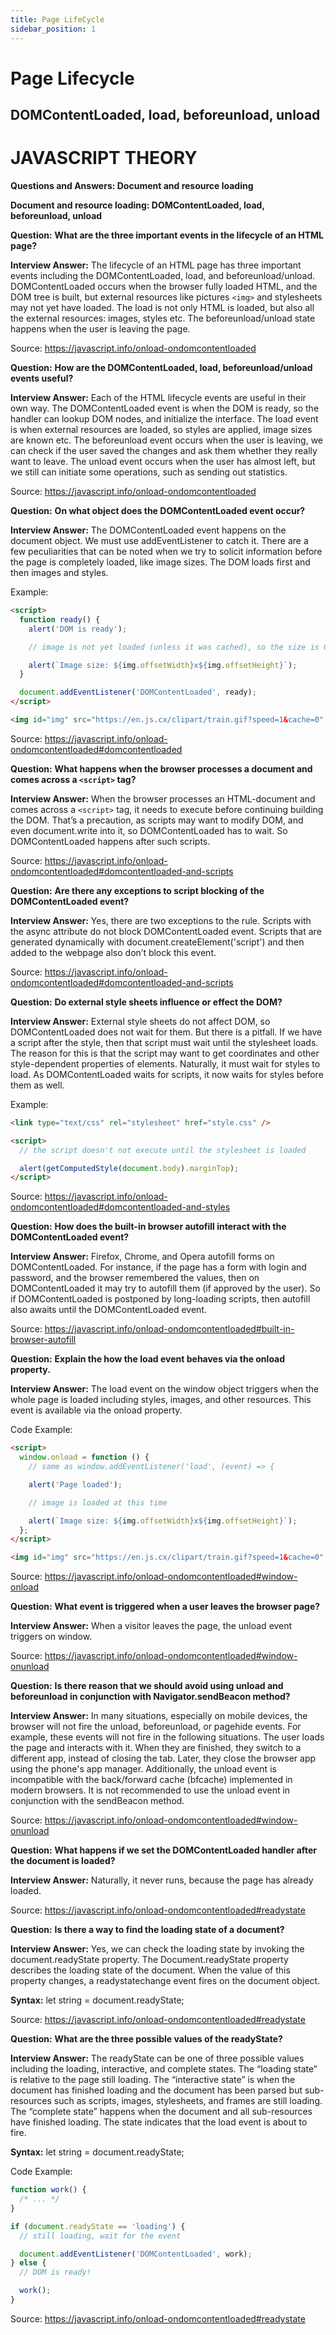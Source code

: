```yaml
---
title: Page LifeCycle
sidebar_position: 1
---
```


# Page Lifecycle

## DOMContentLoaded, load, beforeunload, unload

# JAVASCRIPT THEORY

**Questions and Answers: Document and resource loading**

**Document and resource loading: DOMContentLoaded, load, beforeunload, unload**

**Question:** **What are the three important events in the lifecycle of an HTML page?**

**Interview Answer:** The lifecycle of an HTML page has three important events including the DOMContentLoaded, load, and beforeunload/unload. DOMContentLoaded occurs when the browser fully loaded HTML, and the DOM tree is built, but external resources like pictures `<img>` and stylesheets may not yet have loaded. The load is not only HTML is loaded, but also all the external resources: images, styles etc. The beforeunload/unload state happens when the user is leaving the page.

Source: <https://javascript.info/onload-ondomcontentloaded>

**Question:** **How are the DOMContentLoaded, load, beforeunload/unload events useful?**

**Interview Answer:** Each of the HTML lifecycle events are useful in their own way. The DOMContentLoaded event is when the DOM is ready, so the handler can lookup DOM nodes, and initialize the interface. The load event is when external resources are loaded, so styles are applied, image sizes are known etc. The beforeunload event occurs when the user is leaving, we can check if the user saved the changes and ask them whether they really want to leave. The unload event occurs when the user has almost left, but we still can initiate some operations, such as sending out statistics.

Source: <https://javascript.info/onload-ondomcontentloaded>

**Question:** **On what object does the DOMContentLoaded event occur?**

**Interview Answer:** The DOMContentLoaded event happens on the document object. We must use addEventListener to catch it. There are a few peculiarities that can be noted when we try to solicit information before the page is completely loaded, like image sizes. The DOM loads first and then images and styles.

Example:

```html
<script>
  function ready() {
    alert('DOM is ready');

    // image is not yet loaded (unless it was cached), so the size is 0x0

    alert(`Image size: ${img.offsetWidth}x${img.offsetHeight}`);
  }

  document.addEventListener('DOMContentLoaded', ready);
</script>

<img id="img" src="https://en.js.cx/clipart/train.gif?speed=1&cache=0" />
```

Source: <https://javascript.info/onload-ondomcontentloaded#domcontentloaded>

**Question:** **What happens when the browser processes a document and comes across a `<script>` tag?**

**Interview Answer:** When the browser processes an HTML-document and comes across a `<script>` tag, it needs to execute before continuing building the DOM. That’s a precaution, as scripts may want to modify DOM, and even document.write into it, so DOMContentLoaded has to wait. So DOMContentLoaded happens after such scripts.

Source: <https://javascript.info/onload-ondomcontentloaded#domcontentloaded-and-scripts>

**Question:** **Are there any exceptions to script blocking of the DOMContentLoaded event?**

**Interview Answer:** Yes, there are two exceptions to the rule. Scripts with the async attribute do not block DOMContentLoaded event. Scripts that are generated dynamically with document.createElement('script') and then added to the webpage also don’t block this event.

Source: <https://javascript.info/onload-ondomcontentloaded#domcontentloaded-and-scripts>

**Question:** **Do external style sheets influence or effect the DOM?**

**Interview Answer:** External style sheets do not affect DOM, so DOMContentLoaded does not wait for them. But there is a pitfall. If we have a script after the style, then that script must wait until the stylesheet loads. The reason for this is that the script may want to get coordinates and other style-dependent properties of elements. Naturally, it must wait for styles to load. As DOMContentLoaded waits for scripts, it now waits for styles before them as well.

Example:

```html
<link type="text/css" rel="stylesheet" href="style.css" />

<script>
  // the script doesn't not execute until the stylesheet is loaded

  alert(getComputedStyle(document.body).marginTop);
</script>
```

Source: <https://javascript.info/onload-ondomcontentloaded#domcontentloaded-and-styles>

**Question:** **How does the built-in browser autofill interact with the DOMContentLoaded event?**

**Interview Answer:** Firefox, Chrome, and Opera autofill forms on DOMContentLoaded. For instance, if the page has a form with login and password, and the browser remembered the values, then on DOMContentLoaded it may try to autofill them (if approved by the user). So if DOMContentLoaded is postponed by long-loading scripts, then autofill also awaits until the DOMContentLoaded event.

Source: <https://javascript.info/onload-ondomcontentloaded#built-in-browser-autofill>

**Question:** **Explain the how the load event behaves via the onload property.**

**Interview Answer:** The load event on the window object triggers when the whole page is loaded including styles, images, and other resources. This event is available via the onload property.

Code Example:

```html
<script>
  window.onload = function () {
    // same as window.addEventListener('load', (event) => {

    alert('Page loaded');

    // image is loaded at this time

    alert(`Image size: ${img.offsetWidth}x${img.offsetHeight}`);
  };
</script>

<img id="img" src="https://en.js.cx/clipart/train.gif?speed=1&cache=0" />
```

Source: <https://javascript.info/onload-ondomcontentloaded#window-onload>

**Question:** **What event is triggered when a user leaves the browser page?**

**Interview Answer:** When a visitor leaves the page, the unload event triggers on window.

Source: <https://javascript.info/onload-ondomcontentloaded#window-onunload>

**Question:** **Is there reason that we should avoid using unload and beforeunload in conjunction with Navigator.sendBeacon method?**

**Interview Answer:** In many situations, especially on mobile devices, the browser will not fire the unload, beforeunload, or pagehide events. For example, these events will not fire in the following situations. The user loads the page and interacts with it. When they are finished, they switch to a different app, instead of closing the tab. Later, they close the browser app using the phone's app manager. Additionally, the unload event is incompatible with the back/forward cache (bfcache) implemented in modern browsers. It is not recommended to use the unload event in conjunction with the sendBeacon method.

Source: <https://javascript.info/onload-ondomcontentloaded#window-onunload>

**Question:** **What happens if we set the DOMContentLoaded handler after the document is loaded?**

**Interview Answer:** Naturally, it never runs, because the page has already loaded.

Source: <https://javascript.info/onload-ondomcontentloaded#readystate>

**Question:** **Is there a way to find the loading state of a document?**

**Interview Answer:** Yes, we can check the loading state by invoking the document.readyState property. The Document.readyState property describes the loading state of the document. When the value of this property changes, a readystatechange event fires on the document object.

**Syntax:** let string = document.readyState;

Source: <https://javascript.info/onload-ondomcontentloaded#readystate>

**Question:** **What are the three possible values of the readyState?**

**Interview Answer:** The readyState can be one of three possible values including the loading, interactive, and complete states. The “loading state” is relative to the page still loading. The “interactive state” is when the document has finished loading and the document has been parsed but sub-resources such as scripts, images, stylesheets, and frames are still loading. The “complete state” happens when the document and all sub-resources have finished loading. The state indicates that the load event is about to fire.

**Syntax:** let string = document.readyState;

Code Example:

```js
function work() {
  /* ... */
}

if (document.readyState == 'loading') {
  // still loading, wait for the event

  document.addEventListener('DOMContentLoaded', work);
} else {
  // DOM is ready!

  work();
}
```

Source: <https://javascript.info/onload-ondomcontentloaded#readystate>

